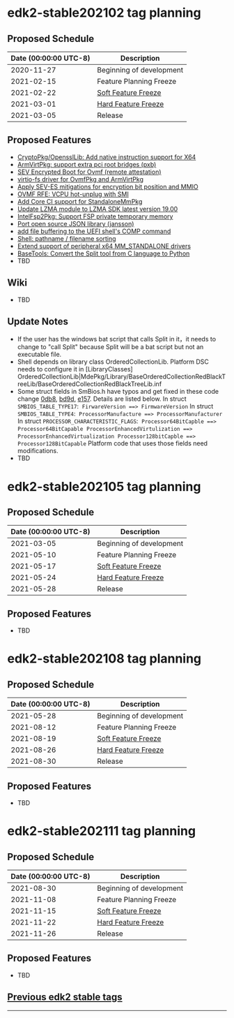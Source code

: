 # edk2-stable202102 tag planning

## Proposed Schedule

| Date (00:00:00 UTC-8)| Description                              |
| ---------------------| ---------------------------------------- |
| 2020-11-27           | Beginning of development                 |
| 2021-02-15           | Feature Planning Freeze                  |
| 2021-02-22           | [Soft Feature Freeze](SoftFeatureFreeze) |
| 2021-03-01           | [Hard Feature Freeze](HardFeatureFreeze) |
| 2021-03-05           | Release                                  |

## Proposed Features
* [CryptoPkg/OpensslLib: Add native instruction support for X64](https://bugzilla.tianocore.org/show_bug.cgi?id=2507)
* [ArmVirtPkg: support extra pci root bridges (pxb)](https://bugzilla.tianocore.org/show_bug.cgi?id=3059)
* [SEV Encrypted Boot for Ovmf (remote attestation)](https://bugzilla.tianocore.org/show_bug.cgi?id=3077)
* [virtio-fs driver for OvmfPkg and ArmVirtPkg](https://bugzilla.tianocore.org/show_bug.cgi?id=3097)
* [Apply SEV-ES mitigations for encryption bit position and MMIO](https://bugzilla.tianocore.org/show_bug.cgi?id=3108)
* [OVMF RFE: VCPU hot-unplug with SMI](https://bugzilla.tianocore.org/show_bug.cgi?id=3132)
* [Add Core CI support for StandaloneMmPkg](https://bugzilla.tianocore.org/show_bug.cgi?id=3150)
* [Update LZMA module to LZMA SDK latest version 19.00](https://bugzilla.tianocore.org/show_bug.cgi?id=3101)
* [IntelFsp2Pkg: Support FSP private temporary memory](https://bugzilla.tianocore.org/show_bug.cgi?id=3153)
* [Port open source JSON library (jansson)](https://bugzilla.tianocore.org/show_bug.cgi?id=3163)
* [add file buffering to the UEFI shell's COMP command](https://bugzilla.tianocore.org/show_bug.cgi?id=3123)
* [Shell: pathname / filename sorting](https://bugzilla.tianocore.org/show_bug.cgi?id=3151)
* [Extend support of peripheral x64 MM_STANDALONE drivers](https://bugzilla.tianocore.org/show_bug.cgi?id=3129)
* [BaseTools: Convert the Split tool from C language to Python](https://bugzilla.tianocore.org/show_bug.cgi?id=3165)
* TBD

## Wiki
* TBD

## Update Notes
* If the user has the windows bat script that calls Split in it，it needs to change to "call Split" because Split will be a bat script but not an executable file.
* Shell depends on library class OrderedCollectionLib. Platform DSC needs to configure it in [LibraryClasses]
OrderedCollectionLib|MdePkg/Library/BaseOrderedCollectionRedBlackTreeLib/BaseOrderedCollectionRedBlackTreeLib.inf
* Some struct fields in SmBios.h have typos and get fixed in these code change [0db8](https://github.com/tianocore/edk2/commit/0db89a661f38b10012ff4f62e1853bfc48efd462), [bd9d](https://github.com/tianocore/edk2/commit/bd9da7b1da2639fcea8a156fa92a32bbc4209367), [e157](https://github.com/tianocore/edk2/commit/e157c8f9ed173a390d2c9d29069a46e9662e0d04). Details are listed below.
In struct ```SMBIOS_TABLE_TYPE17```:
&nbsp;```FirwareVersion ==> FirmwareVersion```
In struct ```SMBIOS_TABLE_TYPE4```:
&nbsp;```ProcessorManufacture ==> ProcessorManufacturer```
In struct ```PROCESSOR_CHARACTERISTIC_FLAGS```:
&nbsp;```Processor64BitCapble ==> Processor64BitCapable```
&nbsp;```ProcessorEnhancedVirtulization ==> ProcessorEnhancedVirtualization```
&nbsp;```Processor128bitCapble ==> Processor128BitCapable```
Platform code that uses those fields need modifications.
* TBD

# edk2-stable202105 tag planning

## Proposed Schedule

| Date (00:00:00 UTC-8)| Description                              |
| ---------------------| ---------------------------------------- |
| 2021-03-05           | Beginning of development                 |
| 2021-05-10           | Feature Planning Freeze                  |
| 2021-05-17           | [Soft Feature Freeze](SoftFeatureFreeze) |
| 2021-05-24           | [Hard Feature Freeze](HardFeatureFreeze) |
| 2021-05-28           | Release                                  |

## Proposed Features
* TBD

# edk2-stable202108 tag planning

## Proposed Schedule

| Date (00:00:00 UTC-8)| Description                              |
| ---------------------| ---------------------------------------- |
| 2021-05-28           | Beginning of development                 |
| 2021-08-12           | Feature Planning Freeze                  |
| 2021-08-19           | [Soft Feature Freeze](SoftFeatureFreeze) |
| 2021-08-26           | [Hard Feature Freeze](HardFeatureFreeze) |
| 2021-08-30           | Release                                  |

## Proposed Features
* TBD

# edk2-stable202111 tag planning

## Proposed Schedule

| Date (00:00:00 UTC-8)| Description                              |
| ---------------------| ---------------------------------------- |
| 2021-08-30           | Beginning of development                 |
| 2021-11-08           | Feature Planning Freeze                  |
| 2021-11-15           | [Soft Feature Freeze](SoftFeatureFreeze) |
| 2021-11-22           | [Hard Feature Freeze](HardFeatureFreeze) |
| 2021-11-26           | Release                                  |

## Proposed Features
* TBD

## [Previous edk2 stable tags](https://github.com/tianocore/edk2/tags)

---
